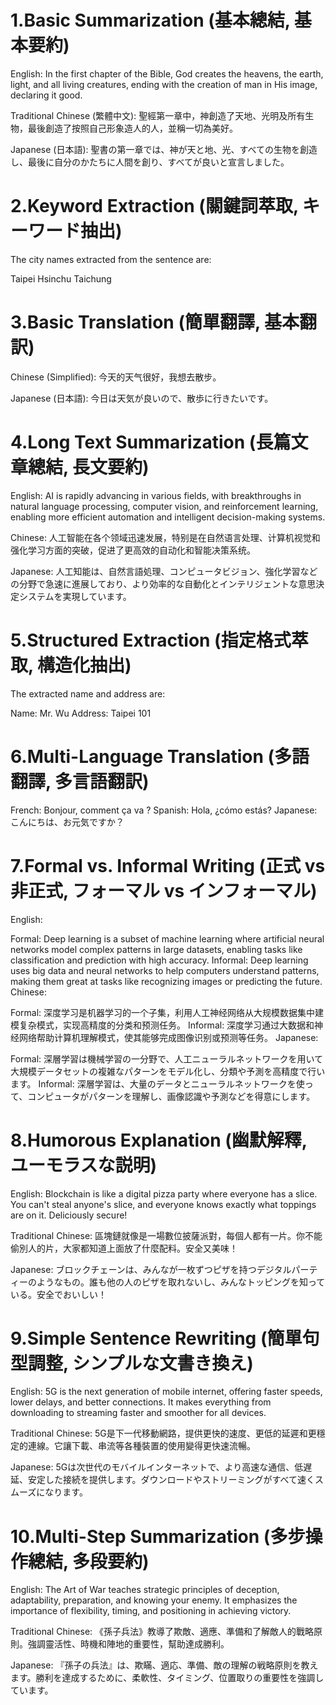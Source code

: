 # 1.Basic Summarization (基本總結, 基本要約)


English:
In the first chapter of the Bible, God creates the heavens, the earth, light, and all living creatures, ending with the creation of man in His image, declaring it good.

Traditional Chinese (繁體中文):
聖經第一章中，神創造了天地、光明及所有生物，最後創造了按照自己形象造人的人，並稱一切為美好。

Japanese (日本語):
聖書の第一章では、神が天と地、光、すべての生物を創造し、最後に自分のかたちに人間を創り、すべてが良いと宣言しました。


# 2.Keyword Extraction (關鍵詞萃取, キーワード抽出)


The city names extracted from the sentence are:

Taipei
Hsinchu
Taichung


# 3.Basic Translation (簡單翻譯, 基本翻訳)


Chinese (Simplified):
今天的天气很好，我想去散步。

Japanese (日本語):
今日は天気が良いので、散歩に行きたいです。


# 4.Long Text Summarization (長篇文章總結, 長文要約)


English:
AI is rapidly advancing in various fields, with breakthroughs in natural language processing, computer vision, and reinforcement learning, enabling more efficient automation and intelligent decision-making systems.

Chinese:
人工智能在各个领域迅速发展，特别是在自然语言处理、计算机视觉和强化学习方面的突破，促进了更高效的自动化和智能决策系统。

Japanese:
人工知能は、自然言語処理、コンピュータビジョン、強化学習などの分野で急速に進展しており、より効率的な自動化とインテリジェントな意思決定システムを実現しています。


# 5.Structured Extraction (指定格式萃取, 構造化抽出)


The extracted name and address are:

Name: Mr. Wu
Address: Taipei 101


# 6.Multi-Language Translation (多語翻譯, 多言語翻訳)


French: Bonjour, comment ça va ?
Spanish: Hola, ¿cómo estás?
Japanese: こんにちは、お元気ですか？


# 7.Formal vs. Informal Writing (正式 vs 非正式, フォーマル vs インフォーマル)


English:

Formal: Deep learning is a subset of machine learning where artificial neural networks model complex patterns in large datasets, enabling tasks like classification and prediction with high accuracy.
Informal: Deep learning uses big data and neural networks to help computers understand patterns, making them great at tasks like recognizing images or predicting the future.
Chinese:

Formal: 深度学习是机器学习的一个子集，利用人工神经网络从大规模数据集中建模复杂模式，实现高精度的分类和预测任务。
Informal: 深度学习通过大数据和神经网络帮助计算机理解模式，使其能够完成图像识别或预测等任务。
Japanese:

Formal: 深層学習は機械学習の一分野で、人工ニューラルネットワークを用いて大規模データセットの複雑なパターンをモデル化し、分類や予測を高精度で行います。
Informal: 深層学習は、大量のデータとニューラルネットワークを使って、コンピュータがパターンを理解し、画像認識や予測などを得意にします。


# 8.Humorous Explanation (幽默解釋, ユーモラスな説明)


English: Blockchain is like a digital pizza party where everyone has a slice. You can't steal anyone's slice, and everyone knows exactly what toppings are on it. Deliciously secure!

Traditional Chinese: 區塊鏈就像是一場數位披薩派對，每個人都有一片。你不能偷別人的片，大家都知道上面放了什麼配料。安全又美味！

Japanese: ブロックチェーンは、みんなが一枚ずつピザを持つデジタルパーティーのようなもの。誰も他の人のピザを取れないし、みんなトッピングを知っている。安全でおいしい！


# 9.Simple Sentence Rewriting (簡單句型調整, シンプルな文書き換え)


English:
5G is the next generation of mobile internet, offering faster speeds, lower delays, and better connections. It makes everything from downloading to streaming faster and smoother for all devices.

Traditional Chinese:
5G是下一代移動網路，提供更快的速度、更低的延遲和更穩定的連線。它讓下載、串流等各種裝置的使用變得更快速流暢。

Japanese:
5Gは次世代のモバイルインターネットで、より高速な通信、低遅延、安定した接続を提供します。ダウンロードやストリーミングがすべて速くスムーズになります。


# 10.Multi-Step Summarization (多步操作總結, 多段要約)


English:
The Art of War teaches strategic principles of deception, adaptability, preparation, and knowing your enemy. It emphasizes the importance of flexibility, timing, and positioning in achieving victory.

Traditional Chinese:
《孫子兵法》教導了欺敵、適應、準備和了解敵人的戰略原則。強調靈活性、時機和陣地的重要性，幫助達成勝利。

Japanese:
『孫子の兵法』は、欺瞞、適応、準備、敵の理解の戦略原則を教えます。勝利を達成するために、柔軟性、タイミング、位置取りの重要性を強調しています。



